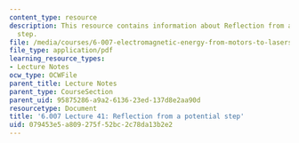 ```yaml
---
content_type: resource
description: This resource contains information about Reflection from a potential
  step.
file: /media/courses/6-007-electromagnetic-energy-from-motors-to-lasers-spring-2011/079453e5a809275f52bc2c78da13b2e2_MIT6_007S11_lec41.pdf
file_type: application/pdf
learning_resource_types:
- Lecture Notes
ocw_type: OCWFile
parent_title: Lecture Notes
parent_type: CourseSection
parent_uid: 95875286-a9a2-6136-23ed-137d8e2aa90d
resourcetype: Document
title: '6.007 Lecture 41: Reflection from a potential step'
uid: 079453e5-a809-275f-52bc-2c78da13b2e2
---
```

